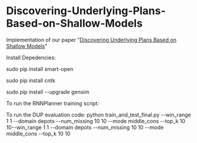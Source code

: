 # Discovering-Underlying-Plans-Based-on-Shallow-Models
Implementation of our paper "[Discovering Underlying Plans Based on Shallow Models](https://arxiv.org/abs/1803.02208)"

Install Depedencies:

sudo pip install smart-open

sudo pip install cntk

sudo pip install --upgrade gensim

To run the RNNPlanner training script:

To run the DUP evaluation code: 
python train_and_test_final.py --win_range 1 1 --domain depots  --num_missing  10 10 --mode middle_cons --top_k 10 10--win_range 1 1 --domain depots  --num_missing  10 10 --mode middle_cons --top_k 10 10
